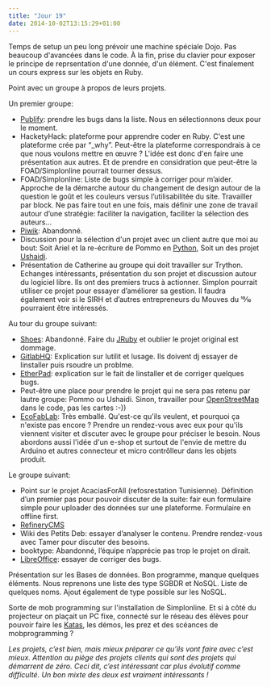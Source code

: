 ```yaml
---
title: "Jour 19"
date: 2014-10-02T13:15:29+01:00
---
```


Temps de setup un peu long prévoir une machine spéciale Dojo. Pas
beaucoup d'avancées dans le code. À la fin, prise du clavier pour exposer le
principe de reprsentation d'une donnée, d'un élément. C'est finalement un cours
express sur les objets en Ruby.

Point avec un groupe à propos de leurs projets.

Un premier groupe:

-   [Publify](http://www.publify.co/): prendre les bugs dans la liste.  Nous en
    sélectionnons deux pour le moment.
-   HacketyHack: plateforme pour apprendre coder en Ruby. C'est une plateforme
    crée par “\_why”. Peut-être la plateforme correspondrais à ce que nous
    voulons mettre en œuvre ? L'idée est donc d'en faire une présentation aux
    autres. Et de prendre en considration que peut-être la FOAD/Simplonline
    pourrait tourner dessus.
-   FOAD/Simplonline: Liste de bugs simple à corriger pour m’aider.  Approche
    de la démarche autour du changement de design autour de la question le goût
    et les couleurs versus l’utilisabilitée du site.  Travailler par block. Ne
    pas faire tout en une fois, mais définir une zone de travail autour d’une
    stratégie: faciliter la navigation, faciliter la sélection des auteurs…
-   [Piwik](https://piwik.org/): Abandonné.
-   Discussion pour la sélection d'un projet avec un client autre que moi au
    bout: Soit Ariel et la re-écriture de Pommo en
    [Python](https://www.python.org/), Soit un des projet
    [Ushaidi](https://www.ushahidi.com/).
-   Présentation de Catherine au groupe qui doit travailler sur Trython.
    Echanges intéressants, présentation du son projet et discussion autour du
    logiciel libre. Ils ont des premiers trucs à actionner.  Simplon pourrait
    utiliser ce projet pour essayer d’améliorer sa gestion. Il faudra également
    voir si le SIRH et d’autres entrepreneurs du Mouves du 10⁄10 pourraient
    être intéressés.

Au tour du groupe suivant:

-   [Shoes](http://shoesrb.com/): Abandonné. Faire du
    [JRuby](https://jruby.org) et oublier le projet original
    est dommage.
-   [GitlabHQ](https://about.gitlab.com/): Explication sur lutilit
    et lusage. Ils doivent dj essayer de linstaller puis rsoudre
    un problme.
-   [EtherPad](http://etherpad.org/): explication sur le fait de
    linstaller et de corriger quelques bugs.
-   Peut-être une place pour prendre le projet qui ne sera pas retenu
    par lautre groupe: Pommo ou Ushaidi. Sinon, travailler pour
    [OpenStreetMap](https://www.openstreetmap.org/) dans le code, pas
    les cartes :-))
-   [EcoFabLab](http://ecodesignfablab.org/): Très emballé. Qu'est-ce
    qu'ils veulent, et pourquoi ça n'existe pas encore ? Prendre un
    rendez-vous avec eux pour qu'ils viennent visiter et discuter avec
    le groupe pour préciser le besoin. Nous abordons aussi l'idée d'un
    e-shop et surtout de l'envie de mettre du Arduino et autres
    connecteur et micro contrôlleur dans les objets produit.

Le groupe suivant:

-   Point sur le projet AcaciasForAll (refosrestation Tunisienne).
    Définition d’un premier pas pour pouvoir discuter de la suite: fair
    eun formulaire simple pour uploader des données sur une plateforme.
    Formulaire en offline first.
-   [RefineryCMS](http://www.refinerycms.com/)
-   Wiki des Petits Deb: essayer d’analyser le contenu. Prendre
    rendez-vous avec Tamer pour discuter des besoins.
-   booktype: Abandonné, l’équipe n’apprécie pas trop le projet
    on dirait.
-   [LibreOffice](https://www.libreoffice.org/): essayer de corriger
    des bugs.

Présentation sur les Bases de données. Bon programme, manque quelques
éléments. Nous reprenons une liste des type SGBDR et NoSQL. Liste de
quelques noms. Ajout également de type possible sur les NoSQL.

Sorte de mob programming sur l'installation de Simplonline. Et si à côté
du projecteur on plaçait un PC fixe, connecté sur le réseau des élèves
pour pouvoir faire les [Katas](http://codingdojo.org/), les démos, les
prez et des scéances de mobprogramming ?

*Les projets, c’est bien, mais mieux préparer ce qu’ils vont faire avec
c’est mieux. Attention au piège des projets clients qui sont des projets
qui démarrent de zéro. Ceci dit, c’est intéressant car plus évolutif
comme difficulté. Un bon mixte des deux est vraiment intéressants !*


